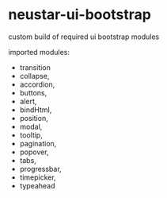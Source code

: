 # neustar-ui-bootstrap
custom build of required ui bootstrap modules 

imported modules:
- transition
- collapse,
- accordion,
- buttons,
- alert,
- bindHtml,
- position,
- modal,
- tooltip,
- pagination,
- popover,
- tabs,
- progressbar,
- timepicker,
- typeahead
